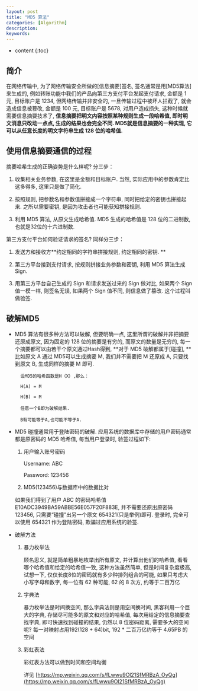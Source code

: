 ```yaml
---
layout: post
title: "MD5 算法"
categories: [Algorithm]
description:
keywords:
---
```


* content
{:toc} 

## 简介

在网络传输中, 为了网络传输安全所做的[信息摘要]签名, 签名通常是用[MD5算法]来生成的, 例如转账功能中我们的产品向第三方支付平台发起支付请求, 金额是 1 元, 目标账户是 1234, 但网络传输并非安全的, 一旦传输过程中被坏人拦截了, 就会造成信息被篡改, 金额是 100 元, 目标账户是 5678, 对用户造成损失, 这种时候就需要信息摘要技术了, **信息摘要把明文内容按照某种规则生成一段哈希值, 即时明文消息只改动一点点, 生成的结果也会完全不同. MD5就是信息摘要的一种实现, 它可以从任意长度的明文字符串生成 128 位的哈希值.**

## 使用信息摘要通信的过程

摘要哈希生成的正确姿势是什么样呢? 分三步：

1. 收集相关业务参数, 在这里是金额和目标账户. 当然, 实际应用中的参数肯定比这多得多, 这里只是做了简化. 

1. 按照规则, 把参数名和参数值拼接成一个字符串, 同时把给定的密钥也拼接起来. 之所以需要密钥, 是因为攻击者也可能获知拼接规则. 

1. 利用 MD5 算法, 从原文生成哈希值. MD5 生成的哈希值是 128 位的二进制数, 也就是32位的十六进制数. 

第三方支付平台如何验证请求的签名? 同样分三步：

1. 发送方和接收方**约定相同的字符串拼接规则, 约定相同的密钥. **

1. 第三方平台接到支付请求, 按规则拼接业务参数和密钥, 利用 MD5 算法生成 Sign. 

1. 用第三方平台自己生成的 Sign 和请求发送过来的 Sign 做对比, 如果两个 Sign 值一模一样, 则签名无误, 如果两个 Sign 值不同, 则信息做了篡改. 这个过程叫做验签. 

## 破解MD5

* MD5 算法有很多种方法可以破解, 但要明确一点, 这里所谓的破解并非把摘要还原成原文, 因为固定的 128 位的摘要是有穷的, 而原文的数量是无穷的, 每一个摘要都可以由若干个原文通过Hash得到, **对于 MD5 破解都属于[碰撞], ** 比如原文 A 通过 MD5可以生成摘要 M, 我们并不需要把 M 还原成 A, 只要找到原文 B, 生成同样的摘要 M 即可.

        设MD5的哈希函数是H（X）,那么：
        
        H(A) = M
        
        H(B) = M
        
        任意一个B即为破解结果. 
        
        B有可能等于A,也可能不等于A. 

* MD5 碰撞通常用于登陆密码的破解. 应用系统的数据库中存储的用户密码通常都是原密码的 MD5 哈希值, 每当用户登录时, 验签过程如下:

    1. 用户输入账号密码
    
        Username: ABC
        
        Password: 123456
        
    1. MD5(123456)与数据库中的数据比对

    如果我们得到了用户 ABC 的密码哈希值 E10ADC3949BA59ABBE56E057F20F883E, 并不需要还原出原密码 123456, 只需要“碰撞”出另一个原文 654321(只是举例)即可. 登录时, 完全可以使用 654321 作为登陆密码, 欺骗过应用系统的验签. 

* 破解方法

    1. 暴力枚举法

        顾名思义, 就是简单粗暴地枚举出所有原文, 并计算出他们的哈希值, 看看哪个哈希值和给定的哈希值一致, 这种方法虽然简单, 但是时间复杂度极高, 试想一下, 仅仅长度8位的密码就有多少种排列组合的可能, 如果只考虑大小写字母和数字, 每一位有 62 种可能, 62 的 8 次方, 约等于二百万亿

    1. 字典法

        暴力枚举法是时间换空间, 那么字典法则是用空间换时间, 黑客利用一个巨大的字典, 存储尽可能多的原文和对应的哈希值, 每次用给定的信息摘要查找字典, 即可快速找到碰撞的结果, 仍然以 8 位密码距离, 需要多大的空间呢? 每一对映射占用192(128 + 64)bit, 192 * 二百万亿约等于 4.65PB 的空间

    1. 彩虹表法

        彩虹表方法可以做到时间和空间均衡

        详见 [https://mp.weixin.qq.com/s/fLwwu9Ol21SfMRBzA_OyQg](https://mp.weixin.qq.com/s/fLwwu9Ol21SfMRBzA_OyQg)

